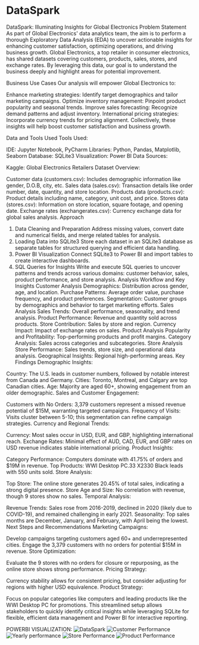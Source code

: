 # DataSpark
DataSpark: Illuminating Insights for Global Electronics
Problem Statement
As part of Global Electronics' data analytics team, the aim is to perform a thorough Exploratory Data Analysis (EDA) to uncover actionable insights for enhancing customer satisfaction, optimizing operations, and driving business growth. Global Electronics, a top retailer in consumer electronics, has shared datasets covering customers, products, sales, stores, and exchange rates. By leveraging this data, our goal is to understand the business deeply and highlight areas for potential improvement.

Business Use Cases
Our analysis will empower Global Electronics to:

Enhance marketing strategies: Identify target demographics and tailor marketing campaigns.
Optimize inventory management: Pinpoint product popularity and seasonal trends.
Improve sales forecasting: Recognize demand patterns and adjust inventory.
International pricing strategies: Incorporate currency trends for pricing alignment.
Collectively, these insights will help boost customer satisfaction and business growth.

Data and Tools Used
Tools Used:

IDE: Jupyter Notebook, PyCharm
Libraries: Python, Pandas, Matplotlib, Seaborn
Database: SQLite3
Visualization: Power BI
Data Sources:

Kaggle: Global Electronics Retailers
Dataset Overview:

Customer data (customers.csv): Includes demographic information like gender, D.O.B, city, etc.
Sales data (sales.csv): Transaction details like order number, date, quantity, and store location.
Products data (products.csv): Product details including name, category, unit cost, and price.
Stores data (stores.csv): Information on store location, square footage, and opening date.
Exchange rates (exchangerates.csv): Currency exchange data for global sales analysis.
Approach
1. Data Cleaning and Preparation
Address missing values, convert date and numerical fields, and merge related tables for analysis.
2. Loading Data into SQLite3
Store each dataset in an SQLite3 database as separate tables for structured querying and efficient data handling.
3. Power BI Visualization
Connect SQLite3 to Power BI and import tables to create interactive dashboards.
4. SQL Queries for Insights
Write and execute SQL queries to uncover patterns and trends across various domains: customer behavior, sales, product performance, and store analysis.
Analysis Workflow and Key Insights
Customer Analysis
Demographics: Distribution across gender, age, and location.
Purchase Patterns: Average order value, purchase frequency, and product preferences.
Segmentation: Customer groups by demographics and behavior to target marketing efforts.
Sales Analysis
Sales Trends: Overall performance, seasonality, and trend analysis.
Product Performance: Revenue and quantity sold across products.
Store Contribution: Sales by store and region.
Currency Impact: Impact of exchange rates on sales.
Product Analysis
Popularity and Profitability: Top-performing products and profit margins.
Category Analysis: Sales across categories and subcategories.
Store Analysis
Store Performance: Sales trends, store size, and operational data analysis.
Geographical Insights: Regional high-performing areas.
Key Findings
Demographic Insights:

Country: The U.S. leads in customer numbers, followed by notable interest from Canada and Germany.
Cities: Toronto, Montreal, and Calgary are top Canadian cities.
Age: Majority are aged 60+, showing engagement from an older demographic.
Sales and Customer Engagement:

Customers with No Orders: 3,379 customers represent a missed revenue potential of $15M, warranting targeted campaigns.
Frequency of Visits: Visits cluster between 5-10; this segmentation can refine campaign strategies.
Currency and Regional Trends:

Currency: Most sales occur in USD, EUR, and GBP, highlighting international reach.
Exchange Rates: Minimal effect of AUD, CAD, EUR, and GBP rates on USD revenue indicates stable international pricing.
Product Insights:

Category Performance: Computers dominate with 41.75% of orders and $19M in revenue.
Top Products: WWI Desktop PC.33 X2330 Black leads with 550 units sold.
Store Analysis:

Top Store: The online store generates 20.45% of total sales, indicating a strong digital presence.
Store Age and Size: No correlation with revenue, though 9 stores show no sales.
Temporal Analysis:

Revenue Trends: Sales rose from 2016-2019, declined in 2020 (likely due to COVID-19), and remained challenging in early 2021.
Seasonality: Top sales months are December, January, and February, with April being the lowest.
Next Steps and Recommendations
Marketing Campaigns:

Develop campaigns targeting customers aged 60+ and underrepresented cities.
Engage the 3,379 customers with no orders for potential $15M in revenue.
Store Optimization:

Evaluate the 9 stores with no orders for closure or repurposing, as the online store shows strong performance.
Pricing Strategy:

Currency stability allows for consistent pricing, but consider adjusting for regions with higher USD equivalence.
Product Strategy:

Focus on popular categories like computers and leading products like the WWI Desktop PC for promotions.
This streamlined setup allows stakeholders to quickly identify critical insights while leveraging SQLite for flexible, efficient data management and Power BI for interactive reporting.

POWERBI VISUALIZATION:
![DataSpark](https://github.com/user-attachments/assets/3eaafa56-e290-4efa-86e3-216178a99cc5)
![Customer Performance](https://github.com/user-attachments/assets/d492bc0d-7ec0-4b9c-9af5-11ed8f69d4d2)
![Yearly performance](https://github.com/user-attachments/assets/83595770-1b1b-4ac5-bc25-5bb1ff57056a)
![Store Performance](https://github.com/user-attachments/assets/2dac8cec-e3df-4d50-ab65-62d7def616c7)
![Product Performance](https://github.com/user-attachments/assets/49f14501-7538-405f-a589-9ec0bc593a2f)
